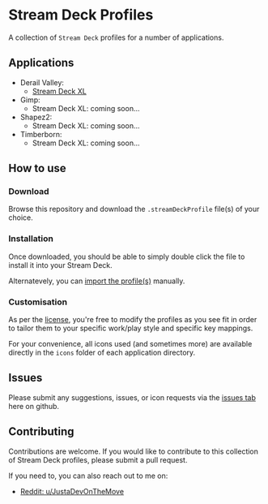 # Stream Deck Profiles

A collection of `Stream Deck` profiles for a number of applications.

## Applications

- Derail Valley:
    - [Stream Deck XL](DerailValley/StreamDeckXL/README.md)
- Gimp:
    - Stream Deck XL: coming soon...
- Shapez2:
    - Stream Deck XL: coming soon...
    <!-- - [Stream Deck XL](Shapez2/StreamDeckXL/README.md) -->
- Timberborn:
    - Stream Deck XL: coming soon...
    <!-- - [Stream Deck XL](Timberborn/StreamDeckXL/README.md) -->

## How to use

### Download

Browse this repository and download the `.streamDeckProfile` file(s) of your choice.

### Installation

Once downloaded, you should be able to simply double click the file to install it into your Stream Deck.

Alternatevely, you can <a href="https://help.elgato.com/hc/en-us/articles/360048424432-Elgato-Stream-Deck-How-to-Back-Up-and-Restore-Profiles" target="_blank">import the profile(s)</a> manually.

### Customisation

As per the [license](LICENSE.md), you're free to modify the profiles as you see fit in order to tailor them to your specific work/play style and specific key mappings.

For your convenience, all icons used (and sometimes more) are available directly in the `icons` folder of each application directory.

## Issues

Please submit any suggestions, issues, or icon requests via the <a href="https://github.com/JustaDevOnTheMove/StreamDeckProfiles/issues" target="_blank">issues tab</a> here on github.

## Contributing

Contributions are welcome. If you would like to contribute to this collection of Stream Deck profiles, please submit a pull request.

If you need to, you can also reach out to me on:

- [Reddit: u/JustaDevOnTheMove](https://www.reddit.com/user/JustaDevOnTheMove/)
